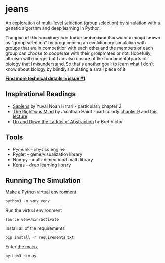 # jeans
An exploration of [multi-level selection][0] (group selection) by simulation with a genetic algorithm and deep learning in Python.

The goal of this repository is to better understand this weird concept known as "group selection" by programming an evolutionary simulation with groups that are in competition with each other and the members of each group can choose to cooperate with their groupmates or not. Hopefully, altruism will emerge, but I am also unsure of the fundamental parts of biology that I misunderstand. So that's another goal: to learn what I don't know about biology by blindly simulating a small piece of it. 

[**Find more technical details in issue #1**][7]

## Inspirational Readings
* [Sapiens][1] by Yuval Noah Harari - particularly chapter 2
* [The Righteous Mind][2] by Jonathan Haidt - particularly [chapter 9][3] and [this lecture][4]
* [Up and Down the Ladder of Abstraction][6] by Bret Victor

## Tools
* Pymunk - physics engine
* Pyglet - game/visualization library
* Numpy - multi-dimentional math library
* Keras - deep learning library

## Running The Simulation
Make a Python virtual environment
```
python3 -m venv venv
```
Run the virtual environment
```
source venv/bin/activate
```
Install all of the requirements
```
pip install -r requirements.txt
```
Enter [the matrix][5]
```
python3 sim.py
```

[0]: https://en.wikipedia.org/wiki/Group_selection#Multilevel_selection_theory
[1]: https://en.wikipedia.org/wiki/Sapiens:_A_Brief_History_of_Humankind
[2]: https://en.wikipedia.org/wiki/The_Righteous_Mind
[3]: https://www.righteousmind.com/wp-content/uploads/2012/08/RighteousMind.Chapter-9.pdf
[4]: https://youtu.be/NQ192d4c4S0
[5]: https://en.wikipedia.org/wiki/The_Matrix
[6]: http://worrydream.com/LadderOfAbstraction/
[7]: https://github.com/mfekadu/jeans/issues/1
